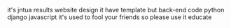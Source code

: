it's jntua results website design it have template
but back-end code python django javascript 
it's used to fool your friends 
so please use it educate
